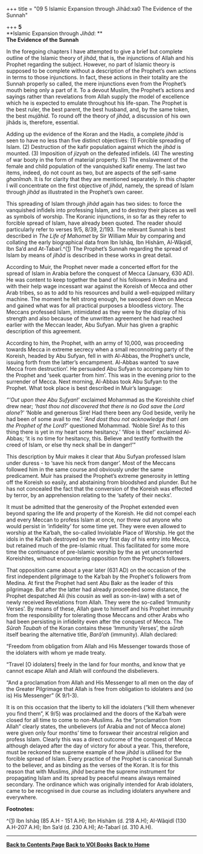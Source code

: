 +++
title = "09 5 Islamic Expansion through Jihãd:xa0 The Evidence of the Sunnah"

+++
**5**  
**Islamic Expansion through *Jihãd*: **  
**The Evidence of the Sunnah**

In the foregoing chapters I have attempted to give a brief but complete
outline of the Islamic theory of *jihãd*, that is, the injunctions of
Allah and his Prophet regarding the subject. However, no part of Islamic
theory is supposed to be complete without a description of the Prophet’s
own actions in terms to those injunctions. In fact, these actions in
their totality are the Sunnah properly so called, the mere injunctions
even from the Prophet’s mouth being only a part of it. To a devout
Muslim, the Prophet’s actions and sayings rather than revelations from
Allah supply the model of excellence which he is expected to emulate
throughout his life-span. The Prophet is the best ruler, the best
parent, the best husband, and, by the same token, the best *mujãhid*. To
round off the theory of *jihãd*, a discussion of his own jihãds is,
therefore, essential.

Adding up the evidence of the Koran and the Hadis, a complete *jihãd* is
seen to have no less than five distinct objectives: (1) Forcible
spreading of Islam. (2) Destruction of the kafir population against
which the *jihãd* is mounted. (3) Imposition of *jizyah* on the defeated
infidels. (4) The wresting of war booty in the form of material
property. (5) The enslavement of the female and child population of the
vanquished kafir enemy. The last two items, indeed, do not count as two,
but are aspects of the self-same *ghanîmah*. It is for clarity that they
are mentioned separately. In this chapter I will concentrate on the
first objective of *jihãd*, namely, the spread of Islam through *jihãd*
as illustrated in the Prophet’s own career.

This spreading of Islam through *jihãd* again has two sides: to force
the vanquished infidels into professing Islam, and to destroy their
places as well as symbols of worship. The Koranic injunctions, in so far
as they refer to forcible spread of Islam, have already been quoted. The
reader should particularly refer to verses 9/5, 8/39, 2/193. The
relevant Sunnah is best described in *The Life of Mahomet* by Sir
William Muir by comparing and collating the early biographical data from
Ibn Ishãq, Ibn Hishãm, Al-Wãqidî, Ibn Sa’d and At-Tabarî.^([1](#1)) The
Prophet’s Sunnah regarding the spread of Islam by means of *jihãd* is
described in these works in great detail.

According to Muir, the Prophet never made a concerted effort for the
spread of Islam in Arabia before the conquest of Mecca (January, 630
AD). He was content to keep together the band of his followers in Medina
and with their help wage incessant war against the Koreish of Mecca and
other Arab tribes, so as to add to his resources and build a
well-equipped military machine. The moment he felt strong enough, he
swooped down on Mecca and gained what was for all practical purposes a
bloodless victory. The Meccans professed Islam, intimidated as they were
by the display of his strength and also because of the unwritten
agreement he had reached earlier with the Meccan leader, Abu Sufyan.
Muir has given a graphic description of this agreement.

According to him, the Prophet, with an army of 10,000, was proceeding
towards Mecca in extreme secrecy when a small reconnoitring party of the
Koreish, headed by Abu Sufyan, fell in with Al-Abbas, the Prophet’s
uncle, issuing forth from the latter’s encampment. Al-Abbas wanted ‘to
save Mecca from destruction’. He persuaded Abu Sufyan to accompany him
to the Prophet and ‘seek quarter from him’. This was in the evening
prior to the surrender of Mecca. Next morning, Al-Abbas took Abu Sufyan
to the Prophet. What took place is best described in Muir’s language:

*“‘Out upon thee Abu Sufyan*!’ exclaimed Mohammad as the Koreishite
chief drew near; *‘hast thou not discovered that there is no God save
the Lord alone*?’ ‘Noble and generous Sire!  Had there been any God
beside, verily he had been of some avail to me.’ *‘And dost thou not
acknowledge that I am the Prophet of the Lord*?’ questioned Mohammad.
‘Noble Sire!  As to this thing there is yet in my heart some hesitancy.’
‘Woe is thee!’ exclaimed Al-Abbas; ‘it is no time for hesitancy, this.
Believe and testify forthwith the creed of Islam, or else thy neck shall
be in danger!’”

This description by Muir makes it clear that Abu Sufyan professed Islam
under duress - to ‘save his neck from danger’. Most of the Meccans
followed him in the same course and obviously under the same
predicament. Muir has praised the Prophet’s extreme generosity in
letting off the Koreish so easily, and abstaining from bloodshed and
plunder. But he has not concealed the fact that the conversion of the
Koreish was effected by terror, by an apprehension relating to the
‘safety of their necks’.

It must be admitted that the generosity of the Prophet extended even
beyond sparing the life and property of the Koreish. He did not compel
each and every Meccan to profess Islam at once, nor threw out anyone who
would persist in ‘infidelity’ for some time yet. They were even allowed
to worship at the Ka‘bah, the so-called Inviolable Place of Worship. He
got the idols in the Ka‘bah destroyed on the very first day of his entry
into Mecca, but retained much of the pre-Islamic ritual. This
facilitated for some more time the continuance of pre-Islamic worship by
the as yet unconverted Koreishites, without encountering opposition from
the Prophet’s followers.

That opposition came about a year later (631 AD) on the occasion of the
first independent pilgrimage to the Ka‘bah by the Prophet's followers
from Medina. At first the Prophet had sent Abu Bakr as the leader of
this pilgrimage. But after the latter had already proceeded some
distance, the Prophet despatched Ali (his cousin as well as son-in-law)
with a set of newly received Revelations from Allah. They were the
so-called ‘Immunity Verses’. By means of these, Allah gave to himself
and his Prophet immunity from the responsibility for tolerating those
Meccans and other Arabs who had been persisting in infidelity even after
the conquest of Mecca. The *Sûrah Taubah* of the Koran contains these
‘Immunity Verses’, the *sûrah* itself bearing the alternative title,
*Barã’ah* (immunity). Allah declared:

“Freedom from obligation from Allah and His Messenger towards those of
the idolaters with whom ye made treaty.

“Travel \[O idolaters\] freely in the land for four months, and know
that ye cannot escape Allah and Allah will confound the disbelievers.

“And a proclamation from Allah and His Messenger to all men on the day
of the Greater Pilgrimage that Allah is free from obligation to
idolaters and (so is) His Messenger” (K 9/1-3).

It is on this occasion that the liberty to kill the idolaters (“kill
them whenever you find them”, K 9/5) was proclaimed and the doors of the
Ka‘bah were closed for all time to come to non-Muslims. As the
“proclamation from Allah” clearly states, the unbelievers (of Arabia and
not of Mecca alone) were given only four months’ time to forswear their
ancestral religion and profess Islam. Clearly this was a direct outcome
of the conquest of Mecca although delayed after the day of victory for
about a year. This, therefore, must be reckoned the supreme example of
how *jihãd* is utilised for the forcible spread of Islam. Every practice
of the Prophet is canonical Sunnah to the believer, and as binding as
the verses of the Koran. It is for this reason that with Muslims,
*jihãd* became the supreme instrument for propagating Islam and its
spread by peaceful means always remained secondary. The ordinance which
was originally intended for Arab idolaters, came to be recognised in due
course as including idolaters anywhere and everywhere.  
 

**Footnotes:**

^([1](#1a)) Ibn Ishãq (85 A.H - 151 A.H); Ibn Hishãm (d. 218 A.H);
AI-Wãqidî (130 A.H-207 A.H); Ibn Sa’d (d. 230 A.H); At-Tabarî (d. 310
A.H).

------------------------------------------------------------------------

**[Back to Contents Page](index.htm)   [Back to VOI
Books](http://voiceofdharma.org/books)  [Back to
Home](http://voiceofdharma.org)**
